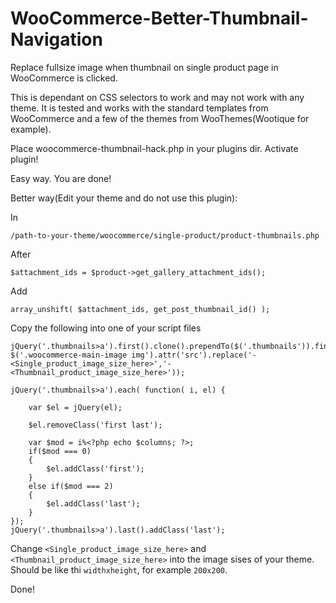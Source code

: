 WooCommerce-Better-Thumbnail-Navigation
==========================

Replace fullsize image when thumbnail on single product page in WooCommerce is clicked.

This is dependant on CSS selectors to work and may not work with any theme. It is tested and works with the standard templates from WooCommerce and a few of the themes from WooThemes(Wootique for example).

Place woocommerce-thumbnail-hack.php in your plugins dir. Activate plugin!

Easy way. You are done!

Better way(Edit your theme and do not use this plugin):

In 

    /path-to-your-theme/woocommerce/single-product/product-thumbnails.php

After

    $attachment_ids = $product->get_gallery_attachment_ids();

Add

    array_unshift( $attachment_ids, get_post_thumbnail_id() );
    
Copy the following into one of your script files

```
jQuery('.thumbnails>a').first().clone().prependTo($('.thumbnails')).find('img').attr('src', $('.woocommerce-main-image img').attr('src').replace('-<Single_product_image_size_here>','-<Thumbnail_product_image_size_here>'));

jQuery('.thumbnails>a').each( function( i, el) {

    var $el = jQuery(el);

    $el.removeClass('first last');

    var $mod = i%<?php echo $columns; ?>;
    if($mod === 0)
    {
        $el.addClass('first');
    }
    else if($mod === 2)
    {
        $el.addClass('last');
    }
});
jQuery('.thumbnails>a').last().addClass('last');
```

Change `<Single_product_image_size_here>` and `<Thumbnail_product_image_size_here>` into the image sises of your theme. Should be like thi `widthxheight`, for example `200x200`.

Done!

